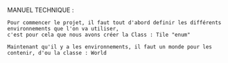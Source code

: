 MANUEL TECHNIQUE :

	Pour commencer le projet, il faut tout d'abord definir les différents environnements que l'on va utiliser,
	c'est pour cela que nous avons créer la Class : Tile "enum"
	
	Maintenant qu'il y a les environnements, il faut un monde pour les contenir, d'ou la classe : World
	